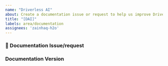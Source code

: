 ```yaml
---
name: "Driverless AI"
about: Create a documentation issue or request to help us improve Driverless AI
title: "[DAI]"
labels: area/documentation 
assignees: 'zainhaq-h2o'
---
```


### 📃 Documentation Issue/request

<!-- A clear and concise description of what the documentation issue/request is -->

### Documentation Version

<!-- Documentation version (for a current or future version)?  -->